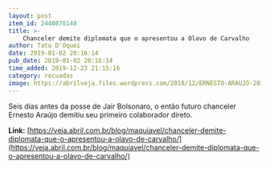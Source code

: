```yaml
---
layout: post
item_id: 2440878148
title: >-
    Chanceler demite diplomata que o apresentou a Olavo de Carvalho
author: Tatu D'Oquei
date: 2019-01-02 20:16:14
pub_date: 2019-01-02 20:16:14
time_added: 2019-12-23 21:15:16
category: recuadas
image: https://abrilveja.files.wordpress.com/2018/12/ERNESTO-ARAUJO-2018-6283.jpg.jpg?quality=70&strip=info&w=680&h=453&crop=1
---
```


Seis dias antes da posse de Jair Bolsonaro, o então futuro chanceler Ernesto Araújo demitiu seu primeiro colaborador direto.

**Link:** [https://veja.abril.com.br/blog/maquiavel/chanceler-demite-diplomata-que-o-apresentou-a-olavo-de-carvalho/](https://veja.abril.com.br/blog/maquiavel/chanceler-demite-diplomata-que-o-apresentou-a-olavo-de-carvalho/)

